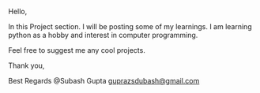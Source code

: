 Hello,

In this Project section. I will be posting some of my learnings. I am learning python as a hobby and interest in computer programming.

Feel free to suggest me any cool projects. 

Thank you,

Best Regards
@Subash Gupta
guprazsdubash@gmail.com

